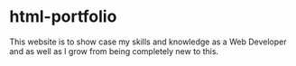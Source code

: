 # html-portfolio
This website is to show case my skills and knowledge as a Web Developer and as well as I grow from being completely new to this.
